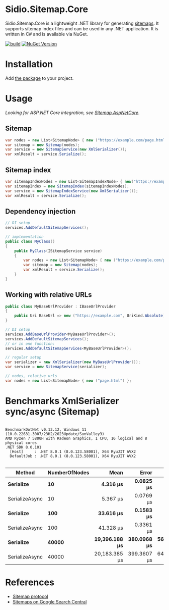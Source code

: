 Sidio.Sitemap.Core
=============
Sidio.Sitemap.Core is a lightweight .NET library for generating [sitemaps](https://www.sitemaps.org/). It supports sitemap index files and can be used in any .NET application. It is written in C# and is available via NuGet.

[![build](https://github.com/marthijn/Sidio.Sitemap.Core/actions/workflows/build.yml/badge.svg)](https://github.com/marthijn/Sidio.Sitemap.Core/actions/workflows/build.yml)
[![NuGet Version](https://img.shields.io/nuget/v/Sidio.Sitemap.Core)](https://www.nuget.org/packages/Sidio.Sitemap.Core/)

# Installation
Add [the package](https://www.nuget.org/packages/Sitemap.Core/) to your project.

# Usage
_Looking for ASP.NET Core integration, see [Sitemap.AspNetCore](https://github.com/marthijn/Sitemap.AspNetCore)._
## Sitemap
```csharp
var nodes = new List<SitemapNode> { new ("https://example.com/page.html") };
var sitemap = new Sitemap(nodes);
var service = new SitemapService(new XmlSerializer());
var xmlResult = service.Serialize();
```

## Sitemap index
```csharp
var sitemapIndexNodes = new List<SitemapIndexNode> { new("https://example.com/sitemap-1.xml") };
var sitemapIndex = new SitemapIndex(sitemapIndexNodes);
var service = new SitemapIndexService(new XmlSerializer());
var xmlResult = service.Serialize();
```

## Dependency injection
```csharp
// DI setup
services.AddDefaultSitemapServices();

// implementation
public class MyClass()
{
    public MyClass(ISitemapService service)
    {
        var nodes = new List<SitemapNode> { new ("https://example.com/page.html") };
        var sitemap = new Sitemap(nodes);
        var xmlResult = service.Serialize();
    }
}    
```

## Working with relative URLs
```csharp
public class MyBaseUrlProvider : IBaseUrlProvider
{
    public Uri BaseUrl => new ("https://example.com", UriKind.Absolute);
}

// DI setup
services.AddBaseUrlProvider<MyBaseUrlProvider>();
services.AddDefaultSitemapServices();
// or in one function:
services.AddDefaultSitemapServices<MyBaseUrlProvider>();

// regular setup
var serializer = new XmlSerializer(new MyBaseUrlProvider());
var service = new SitemapService(serializer);

// nodes, relative urls
var nodes = new List<SitemapNode> { new ("page.html") };
```

# Benchmarks XmlSerializer sync/async (Sitemap)
```

BenchmarkDotNet v0.13.12, Windows 11 (10.0.22631.3007/23H2/2023Update/SunValley3)
AMD Ryzen 7 5800H with Radeon Graphics, 1 CPU, 16 logical and 8 physical cores
.NET SDK 8.0.101
  [Host]     : .NET 8.0.1 (8.0.123.58001), X64 RyuJIT AVX2
  DefaultJob : .NET 8.0.1 (8.0.123.58001), X64 RyuJIT AVX2


```
| Method         | NumberOfNodes | Mean          | Error       | StdDev      |
|--------------- |-------------- |--------------:|------------:|------------:|
| **Serialize**      | **10**            |      **4.316 μs** |   **0.0825 μs** |   **0.0772 μs** |
| SerializeAsync | 10            |      5.367 μs |   0.0769 μs |   0.0681 μs |
| **Serialize**      | **100**           |     **33.616 μs** |   **0.1583 μs** |   **0.1480 μs** |
| SerializeAsync | 100           |     41.328 μs |   0.3361 μs |   0.3144 μs |
| **Serialize**      | **40000**         | **19,396.188 μs** | **380.0968 μs** | **568.9109 μs** |
| SerializeAsync | 40000         | 20,183.385 μs | 399.3607 μs | 644.8931 μs |

# References
- [Sitemap protocol](https://www.sitemaps.org/protocol.html)
- [Sitemaps on Google Search Central](https://developers.google.com/search/docs/crawling-indexing/sitemaps/overview)
